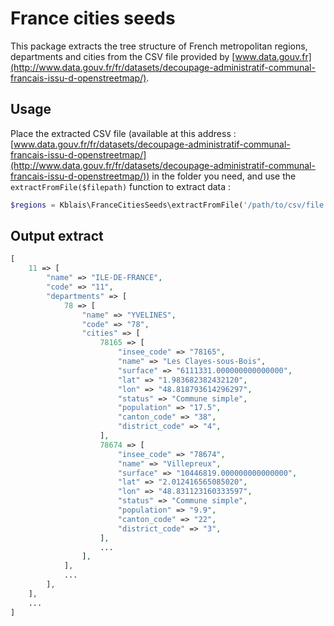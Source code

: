 # France cities seeds

This package extracts the tree structure of French metropolitan regions, departments and cities from the CSV file provided by [www.data.gouv.fr](http://www.data.gouv.fr/fr/datasets/decoupage-administratif-communal-francais-issu-d-openstreetmap/).

## Usage

Place the extracted CSV file (available at this address : [www.data.gouv.fr/fr/datasets/decoupage-administratif-communal-francais-issu-d-openstreetmap/](http://www.data.gouv.fr/fr/datasets/decoupage-administratif-communal-francais-issu-d-openstreetmap/)) in the folder you need, and use the `extractFromFile($filepath)` function to extract data :

```php
$regions = Kblais\FranceCitiesSeeds\extractFromFile('/path/to/csv/file.csv');
```

## Output extract

```php
[
    11 => [
        "name" => "ILE-DE-FRANCE",
        "code" => "11",
        "departments" => [
            78 => [
                "name" => "YVELINES",
                "code" => "78",
                "cities" => [
                    78165 => [
                        "insee_code" => "78165",
                        "name" => "Les Clayes-sous-Bois",
                        "surface" => "6111331.000000000000000",
                        "lat" => "1.983682382432120",
                        "lon" => "48.818793614296297",
                        "status" => "Commune simple",
                        "population" => "17.5",
                        "canton_code" => "38",
                        "district_code" => "4",
                    ],
                    78674 => [
                        "insee_code" => "78674",
                        "name" => "Villepreux",
                        "surface" => "10446819.000000000000000",
                        "lat" => "2.012416565085020",
                        "lon" => "48.831123160333597",
                        "status" => "Commune simple",
                        "population" => "9.9",
                        "canton_code" => "22",
                        "district_code" => "3",
                    ],
                    ...
                ],
            ],
            ...
        ],
    ],
    ...
]
```
